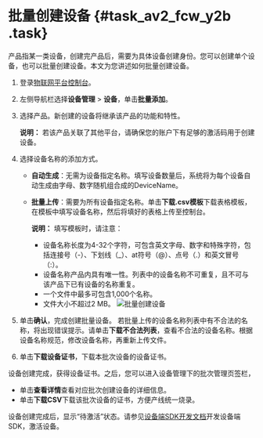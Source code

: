 # 批量创建设备 {#task_av2_fcw_y2b .task}

产品指某一类设备，创建完产品后，需要为具体设备创建身份。您可以创建单个设备，也可以批量创建设备。本文为您讲述如何批量创建设备。

1.  登录[物联网平台控制台](http://iot.console.aliyun.com/)。
2.  左侧导航栏选择**设备管理** \> **设备**，单击**批量添加**。
3.  选择产品。新创建的设备将继承该产品的功能和特性。 

    **说明：** 若该产品关联了其他平台，请确保您的账户下有足够的激活码用于创建设备。

4.  选择设备名称的添加方式。 

    -   **自动生成**：无需为设备指定名称。填写设备数量后，系统将为每个设备自动生成由字母、数字随机组合成的DeviceName。
    -   **批量上传**：需要为所有设备指定名称。单击**下载.csv模板**下载表格模板，在模板中填写设备名称，然后将填好的表格上传至控制台。

        **说明：** 填写模板时，请注意：

        -   设备名称长度为4-32个字符，可包含英文字母、数字和特殊字符，包括连接号（-）、下划线（\_）、at符号（@）、点号（.）和英文冒号（:）。
        -   设备名称产品内具有唯一性。列表中的设备名称不可重复，且不可与该产品下已有设备的名称重复。
        -   一个文件中最多可包含1,000个名称。
        -   文件大小不超过2 MB。
    ![批量创建设备](http://static-aliyun-doc.oss-cn-hangzhou.aliyuncs.com/assets/img/18869/156592610510667_zh-CN.png)

5.  单击**确认**，完成创建批量设备。 若批量上传的设备名称列表中有不合法的名称，将出现错误提示。请单击**下载不合法列表**，查看不合法的设备名称。根据设备名称规范，修改设备名称，再重新上传文件。
6.  单击**下载设备证书**，下载本批次设备的设备证书。

设备创建完成，获得设备证书。之后，您可以进入设备管理下的批次管理页签栏，

-   单击**查看详情**查看对应批次创建设备的详细信息。
-   单击**下载CSV**下载该批次设备的证书，方便产线统一烧录。

设备创建完成后，显示“待激活”状态。请参见[设备端SDK开发文档](../../../../intl.zh-CN/设备端开发指南/下载设备端SDK.md#)开发设备端SDK，激活设备。

